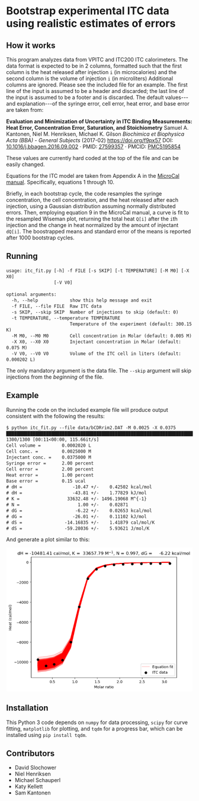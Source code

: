 # Bootstrap experimental ITC data using realistic estimates of errors

## How it works

This program analyzes data from VPITC and ITC200 ITC calorimeters.
The data format is expected to be in 2 columns, formatted such that the first column is the heat released after injection `i` (in microcalories) and the second column is the volume of injection `i` (in microliters)
Additional columns are ignored. Please see the included file for an example. 
The first line of the input is assumed to be a header and discarded; the last line of the input is assumed to be a footer and is discarded.
The default values---and explanation---of the syringe error, cell error, heat error, and base error are taken from:

**Evaluation and Minimization of Uncertainty in ITC Binding Measurements: Heat Error, Concentration Error, Saturation, and Stoichiometry**
Samuel A. Kantonen, Niel M. Henriksen, Michael K. Gilson
*Biochimica et Biophysica Acta (BBA) - General Subjects* (2017-02) <https://doi.org/f9px57>
DOI: [10.1016/j.bbagen.2016.09.002](https://doi.org/10.1016/j.bbagen.2016.09.002) · PMID: [27599357](http://www.ncbi.nlm.nih.gov/pubmed/27599357) · PMCID: [PMC5195854](http://www.ncbi.nlm.nih.gov/pmc/articles/PMC5195854)

These values are currently hard coded at the top of the file and can be easily changed.

Equations for the ITC model are taken from Appendix A in the [MicroCal manual](http://www.isbg.fr/IMG/pdf/microcal-itc200-system-user-manual-malvern.pdf). Specifically, equations 1 through 10.

Briefly, in each bootstrap cycle, the code resamples the syringe concentration, the cell concentration, and the heat released after each injection, using a Gaussian distribution assuming normally distributed errors. Then, employing equation 9 in the MicroCal manual, a curve is fit to the resampled Wiseman plot, returning the total heat `Q[i]` after the `i`th injection and the change in heat normalized by the amount of injectant `dQ[i]`. The boostrapped means and standard error of the means is reported after 1000 bootstrap cycles.

## Running

```
usage: itc_fit.py [-h] -f FILE [-s SKIP] [-t TEMPERATURE] [-M M0] [-X X0]
                  [-V V0]

optional arguments:
  -h, --help            show this help message and exit
  -f FILE, --file FILE  Raw ITC data
  -s SKIP, --skip SKIP  Number of injections to skip (default: 0)
  -t TEMPERATURE, --temperature TEMPERATURE
                        Temperature of the experiment (default: 300.15 K)
  -M M0, --M0 M0        Cell concentration in Molar (default: 0.005 M)
  -X X0, --X0 X0        Injectant concentration in Molar (default: 0.075 M)
  -V V0, --V0 V0        Volume of the ITC cell in liters (default: 0.000202 L)
```

The only mandatory argument is the data file. The `--skip` argument will skip injections from the *beginning* of the file.

## Example

Running the code on the included example file will produce output consistent with the following the results:

```
$ python itc_fit.py --file data/bCDRrim2.DAT -M 0.0025 -X 0.0375
███████████████████████████████████████████████████████████████████████████████████████| 1300/1300 [00:11<00:00, 115.66it/s]
Cell volume =        0.0002020 L
Cell conc. =         0.0025000 M
Injectant conc. =    0.0375000 M
Syringe error =      2.00 percent
Cell error =         2.00 percent
Heat error =         1.00 percent
Base error =         0.15 ucal
# dH =                   -10.47 +/-    0.42502 kcal/mol
# dH =                   -43.81 +/-    1.77829 kJ/mol
# K =                  33632.48 +/- 1496.19068 M^{-1}
# N =                      1.00 +/-    0.02871
# dG =                    -6.22 +/-    0.02653 kcal/mol
# dG =                   -26.01 +/-    0.11102 kJ/mol
# dS =                -14.16835 +/-    1.41879 cal/mol/K
# dS =                -59.28036 +/-    5.93621 J/mol/K
```

And generate a plot similar to this:

![Example output](data/bCDRrim2.png)


## Installation

This Python 3 code depends on `numpy` for data processing, `scipy` for curve fitting, `matplotlib` for plotting, and `tqdm` for a progress bar, which can be installed using `pip install tqdm`.

## Contributors

- David Slochower 
- Niel Henriksen
- Michael Schauperl
- Katy Kellett
- Sam Kantonen
